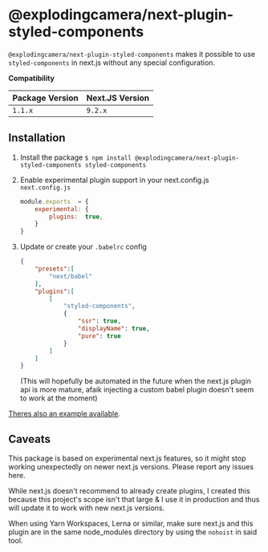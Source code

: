 
  

# @explodingcamera/next-plugin-styled-components

  

`@explodingcamera/next-plugin-styled-components` makes it possible to use `styled-components` in next.js without any special configuration.

  

**Compatibility**

  

| Package Version | Next.JS Version |
|-----------------|-----------------|
| `1.1.x` | `9.2.x` |

  

## Installation

1. Install the package
	`$ npm install @explodingcamera/next-plugin-styled-components styled-components`

2. Enable experimental plugin support in your next.config.js
	`next.config.js`
	```js
	module.exports  = {
		experimental: {
			plugins:  true,
		}
	}
	```

3. Update or create your `.babelrc` config
	```json
	{
		"presets":[
			"next/babel"
		],
		"plugins":[
			[
				"styled-components",
				{
					"ssr": true,
					"displayName": true,
					"pure": true
				}
			]
		]
	}
	```
	(This will hopefully be automated in the future when the next.js plugin api is more mature, afaik injecting a custom babel plugin doesn't seem to work at the moment)

[Theres also an example available](packages/example).

  

## Caveats

This package is based on experimental next.js features, so it might stop working unexpectedly on newer next.js versions. Please report any issues here.

  

While next.js doesn't recommend to already create plugins, I created this because this project's scope isn't that large & I use it in production and thus will update it to work with new next.js versions.

  

When using Yarn Workspaces, Lerna or similar, make sure next.js and this plugin are in the same node_modules directory by using the `nohoist` in said tool.